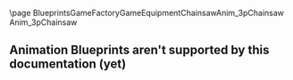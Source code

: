 \page BlueprintsGameFactoryGameEquipmentChainsawAnim_3pChainsaw Anim_3pChainsaw
## Animation Blueprints aren't supported by this documentation (yet)
